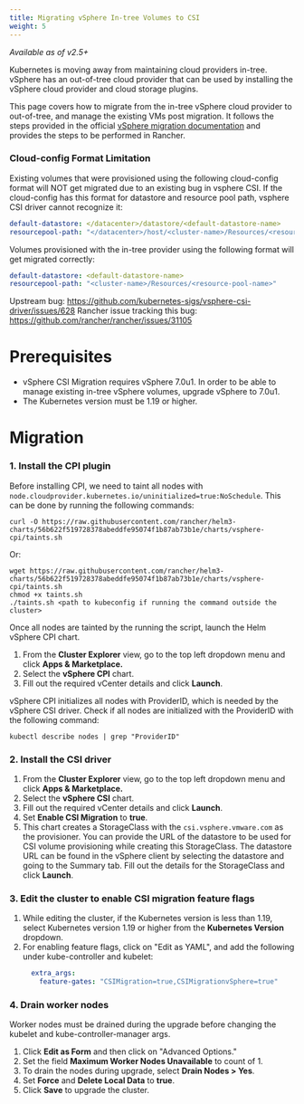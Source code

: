 ```yaml
---
title: Migrating vSphere In-tree Volumes to CSI
weight: 5
---
```

_Available as of v2.5+_

Kubernetes is moving away from maintaining cloud providers in-tree. vSphere has an out-of-tree cloud provider that can be used by installing the vSphere cloud provider and cloud storage plugins.

This page covers how to migrate from the in-tree vSphere cloud provider to out-of-tree, and manage the existing VMs post migration.
It follows the steps provided in the official [vSphere migration documentation](https://vsphere-csi-driver.sigs.k8s.io/features/vsphere_csi_migration.html) and provides the steps to be performed in Rancher.
### Cloud-config Format Limitation
Existing volumes that were provisioned using the following cloud-config format will NOT get migrated due to an existing bug in vsphere CSI.
If the cloud-config has this format for datastore and resource pool path, vsphere CSI driver cannot recognize it:
```yaml
default-datastore: </datacenter>/datastore/<default-datastore-name>
resourcepool-path: "</datacenter>/host/<cluster-name>/Resources/<resource-pool-name>"
```
Volumes provisioned with the in-tree provider using the following format will get migrated correctly:
```yaml
default-datastore: <default-datastore-name>
resourcepool-path: "<cluster-name>/Resources/<resource-pool-name>"
```
Upstream bug: https://github.com/kubernetes-sigs/vsphere-csi-driver/issues/628
Rancher issue tracking this bug: https://github.com/rancher/rancher/issues/31105
# Prerequisites
- vSphere CSI Migration requires vSphere 7.0u1. In order to be able to manage existing in-tree vSphere volumes, upgrade vSphere to 7.0u1.
- The Kubernetes version must be 1.19 or higher.
# Migration
### 1. Install the CPI plugin
Before installing CPI, we need to taint all nodes with `node.cloudprovider.kubernetes.io/uninitialized=true:NoSchedule`.
This can be done by running the following commands:
```
curl -O https://raw.githubusercontent.com/rancher/helm3-charts/56b622f519728378abeddfe95074f1b87ab73b1e/charts/vsphere-cpi/taints.sh 
```
Or:
```
wget https://raw.githubusercontent.com/rancher/helm3-charts/56b622f519728378abeddfe95074f1b87ab73b1e/charts/vsphere-cpi/taints.sh
chmod +x taints.sh
./taints.sh <path to kubeconfig if running the command outside the cluster> 
```

Once all nodes are tainted by the running the script, launch the Helm vSphere CPI chart. 

1. From the **Cluster Explorer** view, go to the top left dropdown menu and click **Apps & Marketplace.**
2. Select the **vSphere CPI** chart.
3. Fill out the required vCenter details and click **Launch**.

vSphere CPI initializes all nodes with ProviderID, which is needed by the vSphere CSI driver.
Check if all nodes are initialized with the ProviderID with the following command:
```
kubectl describe nodes | grep "ProviderID"
```

### 2. Install the CSI driver

1. From the **Cluster Explorer** view, go to the top left dropdown menu and click **Apps & Marketplace.**
1. Select the **vSphere CSI** chart. 
1. Fill out the required vCenter details and click **Launch**.
1. Set **Enable CSI Migration** to **true**.
1. This chart creates a StorageClass with the `csi.vsphere.vmware.com` as the provisioner. You can provide the URL of the datastore to be used for CSI volume provisioning while creating this StorageClass. The datastore URL can be found in the vSphere client by selecting the datastore and going to the Summary tab. Fill out the details for the StorageClass and click **Launch**.
### 3. Edit the cluster to enable CSI migration feature flags
1. While editing the cluster, if the Kubernetes version is less than 1.19, select Kubernetes version 1.19 or higher from the **Kubernetes Version** dropdown.
2. For enabling feature flags, click on "Edit as YAML", and add the following under kube-controller and kubelet:
	```yaml
	  extra_args:
	    feature-gates: "CSIMigration=true,CSIMigrationvSphere=true" 
	```
### 4. Drain worker nodes
Worker nodes must be drained during the upgrade before changing the kubelet and kube-controller-manager args. 
1. Click **Edit as Form** and then click on "Advanced Options."
1. Set the field **Maximum Worker Nodes Unavailable** to count of 1.
1. To drain the nodes during upgrade, select **Drain Nodes > Yes**. 
1. Set **Force** and **Delete Local Data** to **true**.
1. Click **Save** to upgrade the cluster.
